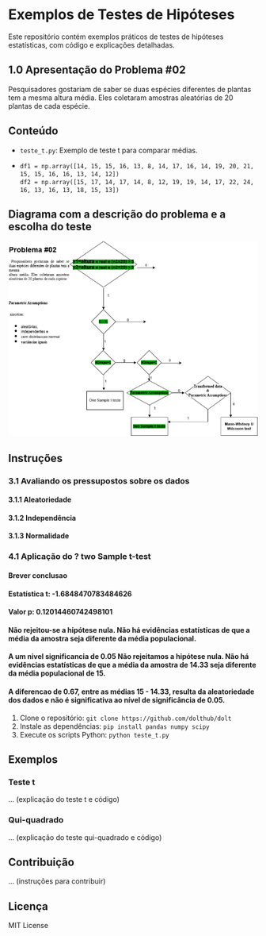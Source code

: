 # Exemplos de Testes de Hipóteses

Este repositório contém exemplos práticos de testes de hipóteses estatísticas, com código e explicações detalhadas.
## 1.0 Apresentação do Problema #02

Pesquisadores gostariam de saber se duas espécies diferentes de plantas tem a mesma 
altura média. Eles coletaram amostras aleatórias de 20 plantas de cada espécie.

## Conteúdo

* `teste_t.py`: Exemplo de teste t para comparar médias.
*   ```
    df1 = np.array([14, 15, 15, 16, 13, 8, 14, 17, 16, 14, 19, 20, 21, 15, 15, 16, 16, 13, 14, 12])
    df2 = np.array([15, 17, 14, 17, 14, 8, 12, 19, 19, 14, 17, 22, 24, 16, 13, 16, 13, 18, 15, 13])
    ```

## Diagrama com a descrição do problema e a escolha do teste
![Visualizar o diagrama com a descrição do problema e como escolheu-se o teste](./diagrams/Untitled%20Diagram.drawio.png)

## Instruções

### 3.1 Avaliando os pressupostos sobre os dados
#### 3.1.1 Aleatoriedade
#### 3.1.2 Independência
#### 3.1.3 Normalidade

### 4.1 Aplicação do ? two Sample t-test
#### Brever conclusao
#### Estatística t: -1.6848470783484626
#### Valor p: 0.12014460742498101
#### Não rejeitou-se a hipótese nula. Não há evidências estatísticas de que a média da amostra seja diferente da média populacional.

#### A um nivel significancia de 0.05 Não rejeitamos a hipótese nula. Não há evidências estatísticas de que a média da amostra de 14.33 seja diferente da média populacional de 15.
#### A diferencao de 0.67, entre as  médias 15 - 14.33, resulta da aleatoriedade dos dados e não é significativa ao nível de significância de 0.05.

1.  Clone o repositório: `git clone https://github.com/dolthub/dolt`
2.  Instale as dependências: `pip install pandas numpy scipy`
3.  Execute os scripts Python: `python teste_t.py`

## Exemplos

### Teste t

... (explicação do teste t e código)

### Qui-quadrado

... (explicação do teste qui-quadrado e código)

## Contribuição

... (instruções para contribuir)

## Licença

MIT License
